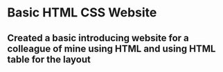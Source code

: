 # Basic HTML CSS Website
## Created a basic introducing website for a colleague of mine using HTML and using HTML table for the layout
